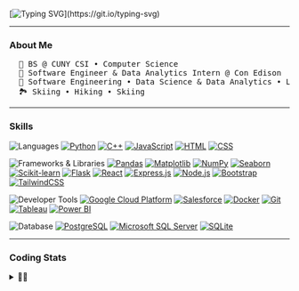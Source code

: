 [![Typing SVG](https://readme-typing-svg.demolab.com?font=Fira+Code&weight=300&size=30&duration=2000&pause=300&background=9082FF00&center=true&vCenter=true&multiline=true&random=true&width=1000&height=70&separator=%3D&lines=cout%3C%3C%22Hello+there%2C+Peter+here%22%3C%3Cendl;)](https://git.io/typing-svg)

----

### About Me
<pre>
  🏫 BS @ CUNY CSI • Computer Science
  🌱 Software Engineer & Data Analytics Intern @ Con Edison
  🤖 Software Engineering • Data Science & Data Analytics • Learning Full Stack Web Dev
  🏞️ Skiing • Hiking • Skiing
</pre>

----

### Skills
![Languages](https://img.shields.io/static/v1?label=&message=Languages:&color=6B4226&style=flat-square)
[![Python](https://img.shields.io/static/v1?label=&message=Python&color=306998&logo=python&logoColor=white&style=flat-square)](https://www.python.org/)
[![C++](https://img.shields.io/static/v1?label=&message=C%2B%2B&color=00599C&logo=cplusplus&logoColor=white&style=flat-square)](https://isocpp.org/)
[![JavaScript](https://img.shields.io/static/v1?label=&message=JavaScript&color=F7DF1E&logo=javascript&logoColor=white&style=flat-square)](https://developer.mozilla.org/en-US/docs/Web/JavaScript)
[![HTML](https://img.shields.io/static/v1?label=&message=HTML&color=E34F26&logo=html5&logoColor=white&style=flat-square)](https://developer.mozilla.org/en-US/docs/Web/HTML)
[![CSS](https://img.shields.io/static/v1?label=&message=CSS&color=1572B6&logo=css3&logoColor=white&style=flat-square)](https://developer.mozilla.org/en-US/docs/Web/CSS)

![Frameworks & Libraries](https://img.shields.io/static/v1?label=&message=Frameworks%20%26%20Libraries:&color=6B4226&style=flat-square)
[![Pandas](https://img.shields.io/static/v1?label=&message=Pandas&color=150458&logoColor=white&style=flat-square)](https://pandas.pydata.org/)
[![Matplotlib](https://img.shields.io/static/v1?label=&message=Matplotlib&color=11557C&logoColor=white&style=flat-square)](https://matplotlib.org/)
[![NumPy](https://img.shields.io/static/v1?label=&message=NumPy&color=013243&logo=numpy&logoColor=white&style=flat-square)](https://numpy.org/)
[![Seaborn](https://img.shields.io/static/v1?label=&message=Seaborn&color=388E3C&logo=python&logoColor=white&style=flat-square)](https://seaborn.pydata.org/)
[![Scikit-learn](https://img.shields.io/static/v1?label=&message=Scikit-learn&color=F7931E&logo=python&logoColor=white&style=flat-square)](https://scikit-learn.org/)
[![Flask](https://img.shields.io/static/v1?label=&message=Flask&color=000000&logo=flask&logoColor=white&style=flat-square)](https://flask.palletsprojects.com/)
[![React](https://img.shields.io/static/v1?logo=react&label=&message=React&color=61DAFB&logoColor=white&style=flat-square)](https://reactjs.org/)
[![Express.js](https://img.shields.io/static/v1?logo=node.js&label=&message=Express.js&color=000000&logoColor=white&style=flat-square)](https://expressjs.com/)
[![Node.js](https://img.shields.io/static/v1?logo=node.js&label=&message=Node.js&color=339933&logoColor=white&style=flat-square)](https://nodejs.org/)
[![Bootstrap](https://img.shields.io/static/v1?logo=bootstrap&label=&message=Bootstrap&color=563D7C&logoColor=white&style=flat-square)](https://getbootstrap.com/)
[![TailwindCSS](https://img.shields.io/static/v1?logo=tailwind-css&label=&message=TailwindCSS&color=38B2AC&logoColor=white&style=flat-square)](https://tailwindcss.com/)
<!--[![D3.js](https://img.shields.io/static/v1?label=&message=D3.js&color=F9A03C&logo=d3.js&logoColor=white&style=flat-square)](https://d3js.org/)-->

![Developer Tools](https://img.shields.io/static/v1?label=&message=Developer%20Tools:&color=6B4226&style=flat-square)
[![Google Cloud Platform](https://img.shields.io/static/v1?logo=google-cloud&label=&message=GCP&color=4285F4&logoColor=white&style=flat-square)](https://cloud.google.com/)
[![Salesforce](https://img.shields.io/static/v1?logo=salesforce&label=&message=Salesforce&color=00A1E0&logoColor=white&style=flat-square)](https://www.salesforce.com/)
[![Docker](https://img.shields.io/static/v1?logo=docker&label=&message=Docker&color=2496ED&logoColor=white&style=flat-square)](https://www.docker.com/)
[![Git](https://img.shields.io/static/v1?logo=git&label=&message=Git&color=F05032&logoColor=white&style=flat-square)](https://git-scm.com/)
[![Tableau](https://img.shields.io/static/v1?logo=tableau&label=&message=Tableau&color=E97627&logoColor=white&style=flat-square)](https://www.tableau.com/)
[![Power BI](https://img.shields.io/static/v1?logo=powerbi&label=&message=Power%20BI&color=F2C811&logoColor=white&style=flat-square)](https://powerbi.microsoft.com/)
<!--[![Visual Studio Code](https://img.shields.io/static/v1?logo=Visual-Studio-Code&label=&message=VS%20Code&color=007ACC&logoColor=white&style=flat-square)](https://code.visualstudio.com/)-->

![Database](https://img.shields.io/static/v1?label=&message=Database:&color=6B4226&style=flat-square)
[![PostgreSQL](https://img.shields.io/static/v1?logo=postgresql&label=&message=PostgreSQL&color=336791&logoColor=white&style=flat-square)](https://www.postgresql.org/)
[![Microsoft SQL Server](https://img.shields.io/static/v1?logo=microsoftsqlserver&label=&message=SQL%20Server&color=CC2927&logoColor=white&style=flat-square)](https://www.microsoft.com/en-us/sql-server)
[![SQLite](https://img.shields.io/static/v1?logo=sqlite&label=&message=SQLite&color=003B57&logoColor=white&style=flat-square)](https://www.sqlite.org/)

----
### Coding Stats
<details>
  <summary>🧑‍💻</summary>
  
  <p>Below is a summary of my recent coding activity. Please note that some coding times might not be included.</p>
  
  <!--START_SECTION:waka-->
![Profile Views](http://img.shields.io/badge/Profile%20Views-0-blue)

**🐱 My GitHub Data** 

> 📦 12.0 kB Used in GitHub's Storage 
 > 
> 🏆 50 Contributions in the Year 2025
 > 
> 💼 Opted to Hire
 > 
> 📜 11 Public Repositories 
 > 
> 🔑 6 Private Repositories 
 > 
**I'm an Early 🐤** 

```text
🌞 Morning                68 commits          ████░░░░░░░░░░░░░░░░░░░░░   16.96 % 
🌆 Daytime                235 commits         ███████████████░░░░░░░░░░   58.60 % 
🌃 Evening                97 commits          ██████░░░░░░░░░░░░░░░░░░░   24.19 % 
🌙 Night                  1 commits           ░░░░░░░░░░░░░░░░░░░░░░░░░   00.25 % 
```
📅 **I'm Most Productive on Thursday** 

```text
Monday                   69 commits          ████░░░░░░░░░░░░░░░░░░░░░   17.21 % 
Tuesday                  52 commits          ███░░░░░░░░░░░░░░░░░░░░░░   12.97 % 
Wednesday                44 commits          ███░░░░░░░░░░░░░░░░░░░░░░   10.97 % 
Thursday                 87 commits          █████░░░░░░░░░░░░░░░░░░░░   21.70 % 
Friday                   36 commits          ██░░░░░░░░░░░░░░░░░░░░░░░   08.98 % 
Saturday                 36 commits          ██░░░░░░░░░░░░░░░░░░░░░░░   08.98 % 
Sunday                   77 commits          █████░░░░░░░░░░░░░░░░░░░░   19.20 % 
```


📊 **This Week I Spent My Time On** 

```text
🕑︎ Time Zone: America/New_York

💬 Programming Languages: 
Python                   2 mins              █████████████████████████   99.24 % 
Markdown                 0 secs              ░░░░░░░░░░░░░░░░░░░░░░░░░   00.76 % 

🔥 Editors: 
VS Code                  2 mins              █████████████████████████   100.00 % 

💻 Operating System: 
Windows                  2 mins              █████████████████████████   100.00 % 
```

**I Mostly Code in Python** 

```text
Python                   4 repos             ████████░░░░░░░░░░░░░░░░░   30.77 % 
HTML                     3 repos             ██████░░░░░░░░░░░░░░░░░░░   23.08 % 
Jupyter Notebook         2 repos             ████░░░░░░░░░░░░░░░░░░░░░   15.38 % 
C++                      1 repo              ██░░░░░░░░░░░░░░░░░░░░░░░   07.69 % 
TypeScript               1 repo              ██░░░░░░░░░░░░░░░░░░░░░░░   07.69 % 
```




 Last Updated on 06/05/2025 00:58:29 UTC
<!--END_SECTION:waka-->
</details>

